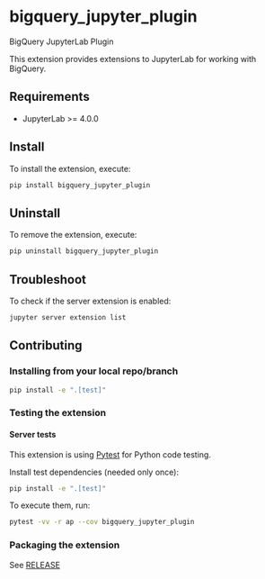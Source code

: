 # bigquery_jupyter_plugin

BigQuery JupyterLab Plugin

This extension provides extensions to JupyterLab for working with BigQuery.

## Requirements

- JupyterLab >= 4.0.0

## Install

To install the extension, execute:

```bash
pip install bigquery_jupyter_plugin
```

## Uninstall

To remove the extension, execute:

```bash
pip uninstall bigquery_jupyter_plugin
```

## Troubleshoot

To check if the server extension is enabled:

```bash
jupyter server extension list
```

## Contributing

### Installing from your local repo/branch

```bash
pip install -e ".[test]"
```

### Testing the extension

#### Server tests

This extension is using [Pytest](https://docs.pytest.org/) for Python code testing.

Install test dependencies (needed only once):

```sh
pip install -e ".[test]"
```

To execute them, run:

```sh
pytest -vv -r ap --cov bigquery_jupyter_plugin
```

### Packaging the extension

See [RELEASE](RELEASE.md)
